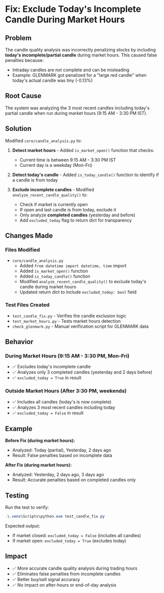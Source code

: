 # Fix: Exclude Today's Incomplete Candle During Market Hours

## Problem
The candle quality analysis was incorrectly penalizing stocks by including **today's incomplete/partial candle** during market hours. This caused false penalties because:
- Intraday candles are not complete and can be misleading
- Example: GLENMARK got penalized for a "large red candle" when today's actual candle was tiny (-0.13%)

## Root Cause
The system was analyzing the 3 most recent candles including today's partial candle when run during market hours (9:15 AM - 3:30 PM IST).

## Solution
Modified `core/candle_analysis.py` to:

1. **Detect market hours** - Added `is_market_open()` function that checks:
   - Current time is between 9:15 AM - 3:30 PM IST
   - Current day is a weekday (Mon-Fri)

2. **Detect today's candle** - Added `is_today_candle()` function to identify if a candle is from today

3. **Exclude incomplete candles** - Modified `analyze_recent_candle_quality()` to:
   - Check if market is currently open
   - If open and last candle is from today, exclude it
   - Only analyze **completed candles** (yesterday and before)
   - Add `excluded_today` flag to return dict for transparency

## Changes Made

### Files Modified
- `core/candle_analysis.py`
  - Added `from datetime import datetime, time` import
  - Added `is_market_open()` function
  - Added `is_today_candle()` function
  - Modified `analyze_recent_candle_quality()` to exclude today's candle during market hours
  - Updated return dict to include `excluded_today: bool` field

### Test Files Created
- `test_candle_fix.py` - Verifies the candle exclusion logic
- `test_market_hours.py` - Tests market hours detection
- `check_glenmark.py` - Manual verification script for GLENMARK data

## Behavior

### During Market Hours (9:15 AM - 3:30 PM, Mon-Fri)
- ✅ Excludes today's incomplete candle
- ✅ Analyzes only 3 completed candles (yesterday and 2 days before)
- ✅ `excluded_today = True` in result

### Outside Market Hours (After 3:30 PM, weekends)
- ✅ Includes all candles (today's is now complete)
- ✅ Analyzes 3 most recent candles including today
- ✅ `excluded_today = False` in result

## Example
**Before Fix (during market hours):**
- Analyzed: Today (partial), Yesterday, 2 days ago
- Result: False penalties based on incomplete data

**After Fix (during market hours):**
- Analyzed: Yesterday, 2 days ago, 3 days ago
- Result: Accurate penalties based on completed candles only

## Testing
Run the test to verify:
```powershell
.\.venv\Scripts\python.exe test_candle_fix.py
```

Expected output:
- If market closed: `excluded_today = False` (includes all candles)
- If market open: `excluded_today = True` (excludes today)

## Impact
- ✅ More accurate candle quality analysis during trading hours
- ✅ Eliminates false penalties from incomplete candles
- ✅ Better buy/sell signal accuracy
- ✅ No impact on after-hours or end-of-day analysis
